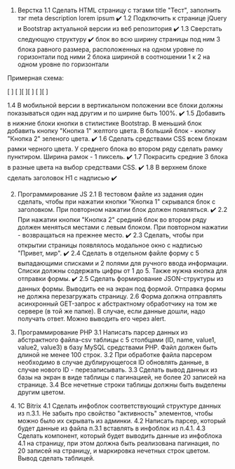 1. Верстка
1.1 Сделать HTML страницу с тэгами title "Тест", заполнить тэг meta
description lorem ipsum ✔️
1.2 Подключить к странице jQuery и Bootstrap актуальной версии из веб
репозитория ✔️
1.3 Сверстать следующую структуру ✔️
блок во всю ширину страницы
под ним 3 блока равного размера, расположенных на одном уровне по горизонтали
под ними 2 блока шириной в соотношении 1 к 2 на одном уровне по горизонтали

Примерная схема:

[                         ]
[       ][       ][       ]
[        ][               ]

1.4 В мобильной версии в вертикальном положении все блоки должны
показываться один над другим и по ширине быть 100%. ✔️
1.5 Добавить в нижние блоки кнопки в стилистике Bootstrap. В меньший
блок добавить кнопку "Кнопка 1" желтого цвета. В больший блок - кнопку
"Кнопка 2" зеленого цвета. ✔️
1.6 Сделать средствами CSS всем блокам рамки черного цвета. У среднего
блока во втором ряду сделать рамку пунктиром. Ширина рамок - 1
пиксель. ✔️
1.7 Покрасить средние 3 блока в разные цвета на выбор средствами CSS. ✔️
1.8 В верхнем блоке сделать заголовок H1 с надписью ✔️

2. Программирование JS
2.1 В тестовом файле из задания один сделать, чтобы при нажатии кнопки
"Кнопка 1" скрывался блок с заголовком. При повторном нажатии блок
должен появляться. ✔️
2.2 При нажатии кнопки "Кнопка 2" средний блок во втором ряду должен
меняться местами с левым блоком. При повторном нажатии - возвращаться
на прежнее место. ✔️
2.3 Сделать, чтобы при открытии страницы появлялось модальное окно с
надписью "Привет, мир". ✔️
2.4 Сделать в отдельном файле форму с 5 выпадающими списками и 2
полями для ручного ввода информации. Списки должны содержать цифры от
1 до 5. Также нужна кнопка для отправки формы. ✔️
2.5 Сделать формирование JSON-структуры из данных формы. Выводить ее
на экран под формой. Отправка формы не должна перезагружать страницу.
2.6 Форма должна отправлять асинхронный GET-запрос к абстрактному
обработчику на том же сервере (в той же папке). В случае, если данные
дошли, надо получать ответ. Можно выводить его через alert.

3. Программирование PHP
3.1 Написать парсер данных из абстрактного файла-csv таблицы с 5
столбцами (ID, name, value1, value2, value3) в базу MySQL средствами
PHP. Файл должен быть длиной не менее 100 строк.
3.2 При обработке файла парсером необходимо в случае дублирующегося ID
обновлять данные, в случае нового ID - перезаписывать.
3.3 Сделать вывод данных из базы на экран в виде таблицы с пагинацией,
не более 20 записей на странице.
3.4 Все нечетные строки таблицы должны быть выделены другим цветом.

4. 1С Bitrix
4.1 Сделать инфоблок соответствующий структуре данных из п.3.1. Не
забыть про свойство "активность" элементов, чтобы можно было их
скрывать из админки.
4.2 Написать парсер, который будет данные из файла п.3.1 вставлять в
инфоблок из п.4.1.
4.3 Сделать компонент, который будет выводить данные из инфоблока 4.1
на страницу, при этом должна быть реализована пагинация, по 20 записей
на страницу, и маркировка нечетных строк цветом. Вывод сделать
таблицей.
